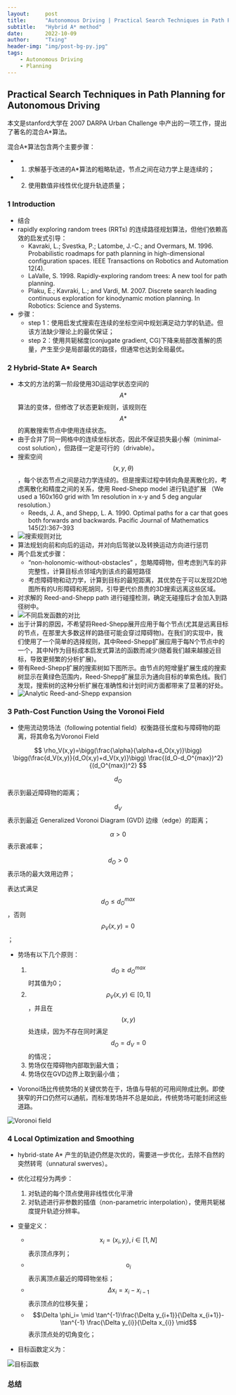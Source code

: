 ```yaml
---
layout:     post
title:      "Autonomous Driving | Practical Search Techniques in Path Planning for Autonomous Driving"
subtitle:   "Hybrid A* method"
date:       2022-10-09
author:     "Txing"
header-img: "img/post-bg-py.jpg"
tags:
    - Autonomous Driving
    - Planning
---
```


## Practical Search Techniques in Path Planning for Autonomous Driving

本文是stanford大学在 2007 DARPA Urban Challenge 中产出的一项工作，提出了著名的混合A*算法。

混合A*算法包含两个主要步骤：

- 1. 求解基于改进的A*算法的粗略轨迹，节点之间在动力学上是连续的；
- 2. 使用数值非线性优化提升轨迹质量；

### 1 Introduction

- 结合
- rapidly exploring random trees (RRTs) 的连续路径规划算法，但他们依赖高效的启发式引导：
  - Kavraki, L.; Svestka, P.; Latombe, J.-C.; and Overmars, M. 1996. Probabilistic roadmaps for path planning in high-dimensional configuration spaces. IEEE Transactions on Robotics and Automation 12(4).
  - LaValle, S. 1998. Rapidly-exploring random trees: A new tool for path planning.
  - Plaku, E.; Kavraki, L.; and Vardi, M. 2007. Discrete search leading continuous exploration for kinodynamic motion planning. In Robotics: Science and Systems.
- 步骤：
  - step 1：使用启发式搜索在连续的坐标空间中规划满足动力学的轨迹。但该方法缺少理论上的最优保证；
  - step 2：使用共轭梯度(conjugate gradient, CG)下降来局部改善解的质量，产生至少是局部最优的路径，但通常也达到全局最优。

### 2 Hybrid-State A* Search

- 本文的方法的第一阶段使用3D运动学状态空间的$$A*$$算法的变体，但修改了状态更新规则，该规则在$$A*$$的离散搜索节点中使用连续状态。
- 由于合并了同一网格中的连续坐标状态，因此不保证损失最小解（minimal-cost solution），但路径一定是可行的（drivable）。
- 搜索空间$$(x, y,\theta)$$​​，每个状态节点之间是动力学连续的。但是搜索过程中转向角是离散化的，考虑离散化和精度之间的关系，使用 Reed-Shepp model  进行轨迹扩展 （We used a 160x160 grid with 1m resolution in x-y and 5 deg
  angular resolution.）
  - Reeds, J. A., and Shepp, L. A. 1990. Optimal paths for a car that goes both forwards and backwards. Pacific Journal of Mathematics 145(2):367–393
- ![搜索规则对比](https://raw.githubusercontent.com/txing-casia/txing-casia.github.io/master/img/20221011-1.jpg)
- 算法规划向前和向后的运动，并对向后驾驶以及转换运动方向进行惩罚
- 两个启发式步骤：
  - “non-holonomic-without-obstacles” ，忽略障碍物，但考虑到汽车的非完整性，计算目标点邻域内到该点的最短路径
  - 考虑障碍物和动力学，计算到目标的最短距离，其优势在于可以发现2D地图所有的U形障碍和死胡同，引导更代价昂贵的3D搜索远离这些区域。
- 对求解的 Reed-and-Shepp path 进行碰撞检测，确定无碰撞后才会加入到路径树中。
- ![不同启发函数的对比](https://raw.githubusercontent.com/txing-casia/txing-casia.github.io/master/img/20221011-2.jpg)
- 出于计算的原因，不希望将Reed-Shepp展开应用于每个节点(尤其是远离目标的节点，在那里大多数这样的路径可能会穿过障碍物)。在我们的实现中，我们使用了一个简单的选择规则，其中Reed-Shepp扩展应用于每N个节点中的一个，其中N作为目标成本启发式算法的函数而减少(随着我们越来越接近目标，导致更频繁的分析扩展)。
- 带有Reed-Shepp扩展的搜索树如下图所示。由节点的短增量扩展生成的搜索树显示在黄绿色范围内，Reed-Shepp扩展显示为通向目标的单紫色线。我们发现，搜索树的这种分析扩展在准确性和计划时间方面都带来了显著的好处。
- ![Analytic Reed-and-Shepp expansion](https://raw.githubusercontent.com/txing-casia/txing-casia.github.io/master/img/20221011-3.jpg)

### 3 Path-Cost Function Using the Voronoi Field

- 使用流动势场法（following potential field）权衡路径长度和与障碍物的距离，将其命名为Voronoi Field

$$
\rho_V(x,y)=\bigg(\frac{\alpha}{\alpha+d_O(x,y)}\bigg) \bigg(\frac{d_V(x,y)}{d_O(x,y)+d_V(x,y)}\bigg) \frac{(d_O-d_O^{max})^2}{(d_O^{max})^2}
$$

$$d_O$$ 表示到最近障碍物的距离；

$$d_V$$ 表示到最近 Generalized Voronoi Diagram (GVD) 边缘（edge）的距离；

$$\alpha > 0$$ 表示衰减率；

$$d_O>0$$ 表示场的最大效用边界；

表达式满足 $$d_O \leq d_O^{max}$$ ，否则$$\rho_V(x,y)=0$$；

- 势场有以下几个原则：
  1. $$d_O \geq d_O^{max}$$ 时其值为0；
  2. $$\rho_V(x,y)\in[0,1]$$，并且在$$(x,y)$$处连续，因为不存在同时满足$$d_O=d_V=0$$ 的情况；
  3. 势场仅在障碍物内部取到最大值；
  4. 势场仅在GVD边界上取到最小值；

- Voronoi场比传统势场的关键优势在于，场值与导航的可用间隙成比例。即使狭窄的开口仍然可以通航，而标准势场并不总是如此，传统势场可能封闭这些道路。

![Voronoi field](https://raw.githubusercontent.com/txing-casia/txing-casia.github.io/master/img/20221011-4.jpg)

### 4 Local Optimization and Smoothing

- hybrid-state A* 产生的轨迹仍然是次优的，需要进一步优化，去除不自然的突然转弯（unnatural swerves）。
- 优化过程分为两步：
  1. 对轨迹的每个顶点使用非线性优化平滑
  2. 对轨迹进行非参数的插值（non-parametric interpolation），使用共轭梯度提升轨迹分辨率。

- 变量定义：
  - $$\text{x}_i=(x_i,y_i),i\in [1,N]$$ 表示顶点序列；
  - $$\text{o}_i$$ 表示离顶点最近的障碍物坐标；
  - $$\Delta \text{x}_i=x_i-x_{i-1}$$ 表示顶点的位移矢量；
  - $$\Delta \phi_i= \mid \tan^{-1}\frac{\Delta y_{i+1}}{\Delta x_{i+1}}-\tan^{-1} \frac{\Delta y_{i}}{\Delta x_{i}} \mid$$  表示顶点处的切角变化；
- 目标函数定义为：

![目标函数](https://raw.githubusercontent.com/txing-casia/txing-casia.github.io/master/img/20221011-5.jpg)






































### 总结

